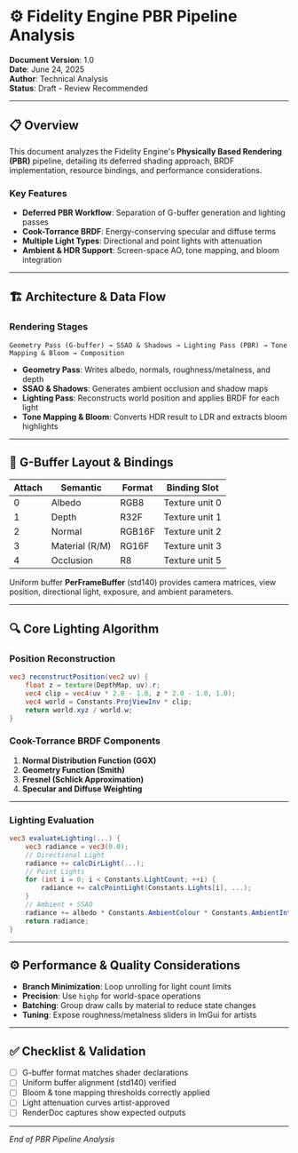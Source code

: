 # ⚙️ Fidelity Engine PBR Pipeline Analysis

**Document Version**: 1.0  
**Date**: June 24, 2025  
**Author**: Technical Analysis  
**Status**: Draft - Review Recommended

---

## 📋 Overview

This document analyzes the Fidelity Engine's **Physically Based Rendering (PBR)** pipeline, detailing its deferred shading approach, BRDF implementation, resource bindings, and performance considerations.

### Key Features

- **Deferred PBR Workflow**: Separation of G-buffer generation and lighting passes
- **Cook-Torrance BRDF**: Energy-conserving specular and diffuse terms
- **Multiple Light Types**: Directional and point lights with attenuation
- **Ambient & HDR Support**: Screen-space AO, tone mapping, and bloom integration

---

## 🏗️ Architecture & Data Flow

### Rendering Stages
```
Geometry Pass (G-buffer) → SSAO & Shadows → Lighting Pass (PBR) → Tone Mapping & Bloom → Composition
```  
- **Geometry Pass**: Writes albedo, normals, roughness/metalness, and depth
- **SSAO & Shadows**: Generates ambient occlusion and shadow maps
- **Lighting Pass**: Reconstructs world position and applies BRDF for each light
- **Tone Mapping & Bloom**: Converts HDR result to LDR and extracts bloom highlights

---

## 🔧 G-Buffer Layout & Bindings

| Attach | Semantic        | Format   | Binding Slot |
|--------|-----------------|----------|--------------|
| 0      | Albedo          | RGB8     | Texture unit 0 |
| 1      | Depth           | R32F     | Texture unit 1 |
| 2      | Normal          | RGB16F   | Texture unit 2 |
| 3      | Material (R/M)  | RG16F    | Texture unit 3 |
| 4      | Occlusion       | R8       | Texture unit 5 |

Uniform buffer **PerFrameBuffer** (std140) provides camera matrices, view position, directional light, exposure, and ambient parameters.

---

## 🔍 Core Lighting Algorithm

### Position Reconstruction
```glsl
vec3 reconstructPosition(vec2 uv) {
    float z = texture(DepthMap, uv).r;
    vec4 clip = vec4(uv * 2.0 - 1.0, z * 2.0 - 1.0, 1.0);
    vec4 world = Constants.ProjViewInv * clip;
    return world.xyz / world.w;
}
```

### Cook-Torrance BRDF Components

1. **Normal Distribution Function (GGX)**
2. **Geometry Function (Smith)**
3. **Fresnel (Schlick Approximation)**
4. **Specular and Diffuse Weighting**

---

### Lighting Evaluation
```glsl
vec3 evaluateLighting(...) {
    vec3 radiance = vec3(0.0);
    // Directional Light
    radiance += calcDirLight(...);
    // Point Lights
    for (int i = 0; i < Constants.LightCount; ++i) {
        radiance += calcPointLight(Constants.Lights[i], ...);
    }
    // Ambient + SSAO
    radiance += albedo * Constants.AmbientColour * Constants.AmbientIntensity * occlusion;
    return radiance;
}
```

---

## ⚙️ Performance & Quality Considerations

- **Branch Minimization**: Loop unrolling for light count limits
- **Precision**: Use `highp` for world-space operations
- **Batching**: Group draw calls by material to reduce state changes
- **Tuning**: Expose roughness/metalness sliders in ImGui for artists

---

## ✅ Checklist & Validation

- [ ] G-buffer format matches shader declarations
- [ ] Uniform buffer alignment (std140) verified
- [ ] Bloom & tone mapping thresholds correctly applied
- [ ] Light attenuation curves artist-approved
- [ ] RenderDoc captures show expected outputs

---

*End of PBR Pipeline Analysis*
